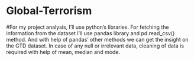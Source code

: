 # Global-Terrorism
#For my project analysis, I’ll use python’s libraries. For fetching the information from the dataset I’ll use pandas library and pd.read_csv() method. And with help of pandas’ other methods we can get the insight on the GTD dataset. In case of any null or irrelevant data, cleaning of data is required with help of mean, median and mode.
